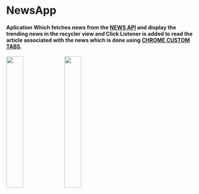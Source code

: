 # NewsApp

#### Aplication Which fetches news from the <a href="https://newsapi.org/">NEWS API</a> and display the trending news in the recycler view and Click Listener is added to read the article associated with the news which is done using <a href="https://developers.google.com/web/android/custom-tabs/implementation-guide">CHROME CUSTOM TABS</a>.


<img src="https://user-images.githubusercontent.com/35839720/96588571-71cbaa80-1301-11eb-80ef-9c9200705182.png" height= 30% width=30%>
<img src="https://user-images.githubusercontent.com/35839720/96588778-ac354780-1301-11eb-9069-7dd8f4e19c57.png" height= 30% width=30%>

